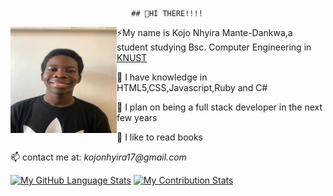 <meta charset=“UTF-8”>


                               ## 👋HI THERE!!!!
                                          
 <img src="images/kojo.jpeg" alt="A picture of myself" align="left" width="170px" height="170px"> 
 <p>⚡My name is Kojo Nhyira Mante-Dankwa,a student studying Bsc. Computer Engineering in <a href="www.knust.edu.gh">KNUST</a></p>
 <p>🌱 I have knowledge in HTML5,CSS,Javascript,Ruby and C#</p>
 <p>👀 I plan on being a full stack developer in the next few years</p>
 <p>💞️ I like to read books </p>
 <p>📫 contact me at:<i> kojonhyira17@gmail.com</i></>

[![My GitHub Language Stats](https://github-readme-stats.vercel.app/api/top-langs/?username=Kojonhyiraa&langs_count=5&theme=react)]()         [![My Contribution Stats](https://github-contribution-stats.vercel.app/api/?username=Kojonhyiraa)](https://github.com/Kojonhyiraa/github-contribution-stats/)



